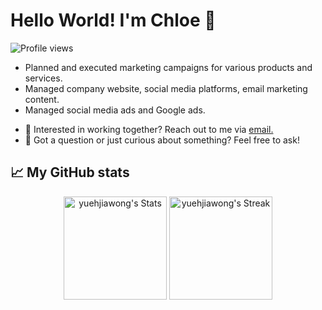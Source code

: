 # Hello World! I'm Chloe 👋

![Profile views](https://komarev.com/ghpvc/?username=yuehjiawong&label=Profile%20views&color=60598F&style=flat)

<div class="github-introduction">

- Planned and executed marketing campaigns for various products and services.
- Managed company website, social media platforms, email marketing content.
- Managed social media ads and Google ads.

</div>

- 💼 Interested in working together? Reach out to me via <a href="mailto:yuehjiawong@gmail.com">email.</a>
- 💬 Got a question or just curious about something? Feel free to ask!

## 📈 My GitHub stats

<div class="badges-githubstats">
  <p align="center">
    <img src="https://github-readme-stats.vercel.app/api?username=yuehjiawong&theme=tokyonight&show_icons=true&hide_border=true&count_private=true" alt="yuehjiawong's Stats" height="165">
    <img src="https://github-readme-streak-stats.herokuapp.com/?user=yuehjiawong&theme=tokyonight&hide_border=true" alt="yuehjiawong's Streak" height="165">
  </p>
</div>
